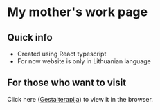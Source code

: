 # My mother's work page

## Quick info

-   Created using React typescript
-   For now website is only in Lithuanian language

## For those who want to visit

Click here ([Gestalterapija](https://gestalterapija.lt)) to view it in the browser.
